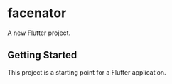 # facenator

A new Flutter project.

## Getting Started

This project is a starting point for a Flutter application.
